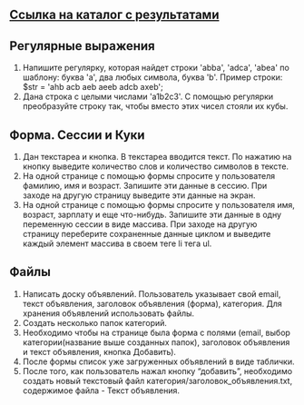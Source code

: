 ## [Ссылка на каталог с результатами](https://github.com/Mishachkld/WEB_Labs/tree/master/Lab3/ResultImages) 

## Регулярные выражения


1. Напишите регулярку, которая найдет строки 'abba', 'adca', 'abea' по шаблону: буква 'a', два любых символа, буква 'b'.
   Пример строки: $str = 'ahb acb aeb aeeb adcb axeb';
2. Дана строка с целыми числами 'a1b2c3'. С помощью регулярки преобразуйте строку так, чтобы вместо этих чисел стояли их
   кубы.

## Форма. Сессии и Куки

1. Дан текстареа и кнопка. В текстареа вводится текст. По нажатию на кнопку выведите количество слов и количество
   символов в тексте.
2. На одной странице с помощью формы спросите у пользователя фамилию, имя и возраст. Запишите эти данные в сессию. При
   заходе на другую страницу выведите эти данные на экран.
3. На одной странице с помощью формы спросите у пользователя имя, возраст, зарплату и еще что-нибудь. Запишите эти
   данные в одну переменную сессии в виде массива. При заходе на другую страницу переберите сохраненные данные циклом и
   выведите каждый элемент массива в своем теге li тега ul.

## Файлы

1. Написать доску объявлений. Пользователь указывает свой email, текст объявления, заголовок объявления (форма),
   категория. Для хранения объявлений использовать файлы.
2. Создать несколько папок категорий.
3. Необходимо чтобы на странице была форма с полями (email, выбор категории(название выше созданных папок), заголовок
   объявления и текст объявления, кнопка Добавить).
4. После формы список уже загруженных объявлений в виде таблички.
5. После того, как пользователь нажал кнопку “добавить”, необходимо создать новый текстовый файл
   категория/заголовок_объявления.txt, содержимое файла - Текст объявления.
